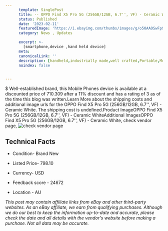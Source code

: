 ```yaml
---
      template: SinglePost
      title: -- OPPO Find X5 Pro 5G (256GB/12GB, 6.7'', VF) - Ceramic White
      status: Published
      date: '2023-02-11'
      featuredImage: 'https://i.ebayimg.com/thumbs/images/g/o50AAOSwFp9j4hvb/s-l225.jpg'
      category: News , Updates

      excerpt: >-
        [smartphone,device ,hand held device]
      meta:
      canonicalLink: ''
      description: [handheld,industrially made,well crafted,Portable,Mobile,Compact,Convenient,Lightweight,Maneuverable,Man-portable,Miniature,Carriable,Hand-held,Light,Holdable,Transportable,Mobile device,Pocket-sized,On-the-go,Wireless,Cordless,Compact size,Convenient size, smartphone,device ,hand held device]
      noindex: false

        
---
```

$
    Well-established brand, this Mobile Phones device is available at a discounted price of 710.309 after a 11% discount and has a rating of 3 as of the time this blog was written.Learn More about the shipping costs and additional image urls for the OPPO Find X5 Pro 5G (256GB/12GB, 6.7'', VF) - Ceramic White. The shipping cost is undefined.Product ImageOPPO Find X5 Pro 5G (256GB/12GB, 6.7'', VF) - Ceramic WhiteAdditional ImagesOPPO Find X5 Pro 5G (256GB/12GB, 6.7'', VF) - Ceramic White, check vendor page, ![check vendor page](https://origin-galleryplus.ebayimg.com/ws/web/165792477871_2_0_1/225x225.jpg,https://origin-galleryplus.ebayimg.com/ws/web/165792477871_3_0_1/225x225.jpg,https://origin-galleryplus.ebayimg.com/ws/web/165792477871_4_0_1/225x225.jpg,https://origin-galleryplus.ebayimg.com/ws/web/165792477871_5_0_1/225x225.jpg)
    
    

 ## Technical Facts 



     
      

 - Condition- Brand New 


      

 - Listed Price- 798.10 


      

 - Currency- USD 


      

 - Feedback score - 24672 


      

 - Location - AU 


      
      

 *_This post may contain affiliate links from eBay and other third-party websites. As an eBay affiliate, we earn from qualifying purchases. Although we do our best to keep the information up-to-date and accurate, please check the date and all details with the vendor's website before making a purchase. Not all data may be accurate._*



    
    
    
    
    